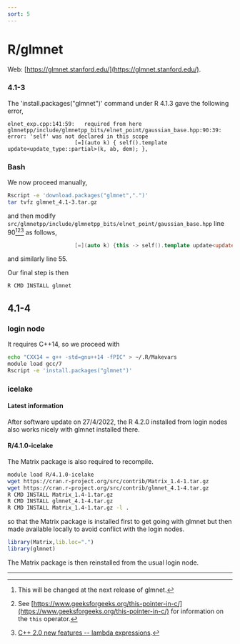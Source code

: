 ```yaml
---
sort: 5
---
```


# R/glmnet

Web: [https://glmnet.stanford.edu/](https://glmnet.stanford.edu/).

### 4.1-3

The 'install.packages("glmnet")' command under R 4.1.3 gave the following error,

```
elnet_exp.cpp:141:59:   required from here
glmnetpp/include/glmnetpp_bits/elnet_point/gaussian_base.hpp:90:39: error: 'self' was not declared in this scope
                     [=](auto k) { self().template update<update_type::partial>(k, ab, dem); },
```

### Bash

We now proceed manually,

```bash
Rscript -e 'download.packages("glmnet",".")'
tar tvfz glmnet_4.1-3.tar.gz
```

and then modify `src/glmnetpp/include/glmnetpp_bits/elnet_point/gaussian_base.hpp` line 90[^1][^2][^3] as follows,

```cpp
                     [=](auto k) {this -> self().template update<update_type::partial>(k, ab, dem); }
```

and similarly line 55.

Our final step is then

```bash
R CMD INSTALL glmnet
```

## 4.1-4

### login node

It requires C++14, so we proceed with

```bash
echo "CXX14 = g++ -std=gnu++14 -fPIC" > ~/.R/Makevars
module load gcc/7
Rscript -e 'install.packages("glmnet")'
```

### icelake

#### Latest information

After software update on 27/4/2022, the R 4.2.0 installed from login nodes also works nicely with glmnet installed there.

#### R/4.1.0-icelake

The Matrix package is also required to recompile.

```bash
module load R/4.1.0-icelake
wget https://cran.r-project.org/src/contrib/Matrix_1.4-1.tar.gz
wget https://cran.r-project.org/src/contrib/glmnet_4.1-4.tar.gz
R CMD INSTALL Matrix_1.4-1.tar.gz
R CMD INSTALL glmnet_4.1-4.tar.gz
R CMD INSTALL Matrix_1.4-1.tar.gz -l .
```

so that the Matrix package is installed first to get going with glmnet but then made available locally to avoid conflict with the login nodes.

```r
library(Matrix,lib.loc=".")
library(glmnet)
```

The Matrix package is then reinstalled from the usual login node.

---

[^1]: This will be changed at the next release of glmnet.
[^2]: See [https://www.geeksforgeeks.org/this-pointer-in-c/](https://www.geeksforgeeks.org/this-pointer-in-c/) for information on the `this` operator.
[^3]: [C++ 2.0 new features -- lambda expressions](https://www.toutiao.com/a7074199269015912990/?channel=&source=search_tab&wid=1647161616813).
